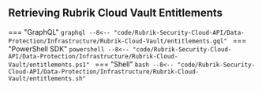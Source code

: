 ## Retrieving Rubrik Cloud Vault Entitlements

=== "GraphQL"
    ```graphql
    --8<-- "code/Rubrik-Security-Cloud-API/Data-Protection/Infrastructure/Rubrik-Cloud-Vault/entitlements.gql"
    ```
=== "PowerShell SDK"
    ```powershell
    --8<-- "code/Rubrik-Security-Cloud-API/Data-Protection/Infrastructure/Rubrik-Cloud-Vault/entitlements.ps1"
    ```
=== "Shell"
    ```bash
    --8<-- "code/Rubrik-Security-Cloud-API/Data-Protection/Infrastructure/Rubrik-Cloud-Vault/entitlements.sh"
    ```